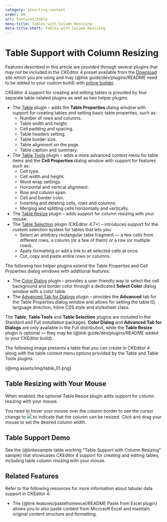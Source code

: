 ```yaml
---
category: inserting-content
order: 80
url: features/table
menu-title: Tables with Column Resizing
meta-title-short: Tables with Column Resizing
---
```

<!--
Copyright (c) 2003-2025, CKSource Holding sp. z o.o. All rights reserved.
For licensing, see LICENSE.md.
-->

# Table Support with Column Resizing

<info-box info="">
 Features described in this article are provided through several plugins that may not be included in the CKEditor 4 preset available from the <a href="https://ckeditor.com/ckeditor-4/download/">Download</a> site which you are using and may {@link guide/dev/plugins/README need to be added to your custom build} with <a href="https://ckeditor.com/cke4/builder">online builder</a>.
</info-box>

CKEditor 4 support for creating and editing tables is provided by four separate table-related plugins as well as two helper plugins.

* The [Table](https://ckeditor.com/cke4/addon/table) plugin &ndash; adds the **Table Properties** dialog window with support for creating tables and setting basic table properties, such as:
	* Number of rows and columns.
	* Table width and height.
	* Cell padding and spacing.
	* Table headers setting.
	* Table border size.
	* Table alignment on the page.
	* Table caption and summary.
* The [Table Tools](https://ckeditor.com/cke4/addon/tabletools) plugin &ndash; adds a more advanced context menu for table items and the **Cell Properties** dialog window with support for features such as:
	* Cell type.
	* Cell width and height.
	* Word wrap settings.
	* Horizontal and vertical alignment.
	* Row and column span.
	* Cell and border color.
	* Inserting and deleting cells, rows and columns.
	* Merging and splitting cells horizontally and vertically.
* The [Table Resize](https://ckeditor.com/cke4/addon/tableresize) plugin &ndash; adds support for column resizing with your mouse.
* The [Table Selection](https://ckeditor.com/cke4/addon/tableselection) plugin (CKEditor 4.7+) &ndash; introduces support for the custom selection system for tables that lets you:
	* Select an arbitrary rectangular table fragment &mdash; a few cells from different rows, a column (or a few of them) or a row (or multiple rows).
	* Apply formatting or add a link to all selected cells at once.
	* Cut, copy and paste entire rows or columns.

The following two helper plugins extend the Table Properties and Cell Properties dialog windows with additional features:

* The [Color Dialog](https://ckeditor.com/cke4/addon/colordialog) plugin &ndash; provides a user-friendly way to select the cell background and border color through a dedicated **Select Color** dialog window with a color table.
* The [Advanced Tab for Dialogs](https://ckeditor.com/cke4/addon/dialogadvtab) plugin &ndash; provides the **Advanced** tab for the Table Properties dialog window and allows for setting the table ID, language direction, inline CSS style and stylesheet class.

The **Table**, **Table Tools** and **Table Selection** plugins are included in the Standard and Full installation packages. **Color Dialog** and  **Advanced Tab for Dialogs** are only available in the Full distribution, while the **Table Resize** plugin is optional &mdash; they may be {@link guide/dev/plugins/README added to your CKEditor build}.

The following image presents a table that you can create in CKEditor 4 along with the table context menu options provided by the Table and Table Tools plugins.

{@img assets/img/table_01.png}

## Table Resizing with Your Mouse

When enabled, the optional Table Resize plugin adds support for column resizing with your mouse.

You need to hover your mouse over the column border to see the cursor change to <img class="inline" src="%BASE_PATH%/assets/img/col_resize_cursor.png"> to indicate that the column can be resized. Click and drag your mouse to set the desired column width.

## Table Support Demo

See the {@linkexample table working "Table Support with Column Resizing" sample} that showcases CKEditor 4 support for creating and editing tables, including table column resizing with your mouse.

## Related Features

Refer to the following resources for more information about tabular data support in CKEditor 4:

* The {@link features/pastefromexcel/README Paste from Excel plugin} allows you to also paste content from Microsoft Excel and maintain original content structure and formatting.
